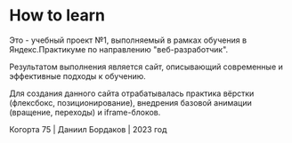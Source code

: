 # How to learn
Это - учебный проект №1, выполняемый в рамках обучения в Яндекс.Практикуме по направлению "веб-разработчик".

Результатом выполнения является сайт, описывающий современные и эффективные подходы к обучению.

Для создания данного сайта отрабатывалась практика вёрстки (флексбокс, позиционирование), внедрения базовой анимации (вращение, переходы) и iframe-блоков.

Когорта 75 | Даниил Бордаков | 2023 год
